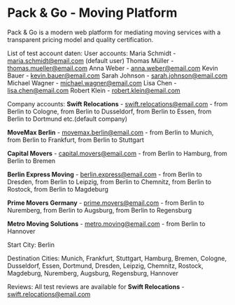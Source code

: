 # Pack & Go - Moving Platform

Pack & Go is a modern web platform for mediating moving services with a transparent pricing model and quality certification.

List of test account daten:
User accounts:
Maria Schmidt - maria.schmidt@email.com (default user)
Thomas Müller - thomas.mueller@email.com
Anna Weber - anna.weber@email.com
Kevin Bauer - kevin.bauer@email.com
Sarah Johnson - sarah.johnson@email.com
Michael Wagner - michael.wagner@email.com
Lisa Chen - lisa.chen@email.com
Robert Klein - robert.klein@email.com

Company accounts:
**Swift Relocations** - swift.relocations@email.com - from Berlin to Cologne, from Berlin to Dusseldorf, from Berlin to Essen, from Berlin to Dortmund etc.(default company)

**MoveMax Berlin** - movemax.berlin@email.com - from Berlin to Munich, from Berlin to Frankfurt, from Berlin to Stuttgart

**Capital Movers** - capital.movers@email.com - from Berlin to Hamburg, from Berlin to Bremen

**Berlin Express Moving** - berlin.express@email.com - from Berlin to Dresden, from Berlin to Leipzig, from Berlin to Chemnitz, from Berlin to Rostock, from Berlin to Magdeburg

**Prime Movers Germany** - prime.movers@email.com - from Berlin to Nuremberg, from Berlin to Augsburg, from Berlin to Regensburg

**Metro Moving Solutions** - metro.moving@email.com - from Berlin to Hannover

Start City: Berlin

Destination Cities:
Munich, Frankfurt, Stuttgart, Hamburg, Bremen, Cologne, Dusseldorf, Essen, Dortmund, Dresden, Leipzig, Chemnitz, Rostock, Magdeburg, Nuremberg, Augsburg, Regensburg, Hannover

Reviews:
All test reviews are available for **Swift Relocations** - swift.relocations@email.com 